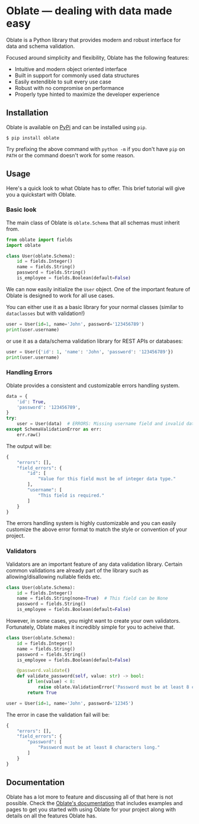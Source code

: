 # Oblate — dealing with data made easy
Oblate is a Python library that provides modern and robust interface for data and schema validation.

Focused around simplicity and flexibility, Oblate has the following features:

- Intuitive and modern object oriented interface
- Built in support for commonly used data structures
- Easily extendible to suit every use case
- Robust with no compromise on performance
- Properly type hinted to maximize the developer experience

## Installation
Oblate is available on [PyPi](https://pypi.org/project/oblate) and can be installed using `pip`.
```
$ pip install oblate 
```
Try prefixing the above command with `python -m` if you don't have `pip` on `PATH` or the command
doesn't work for some reason.

## Usage
Here's a quick look to what Oblate has to offer. This brief tutorial will give you a quickstart
with Oblate.

### Basic look
The main class of Oblate is `oblate.Schema` that all schemas must inherit from.
```py
from oblate import fields
import oblate

class User(oblate.Schema):
    id = fields.Integer()
    name = fields.String()
    password = fields.String()
    is_employee = fields.Boolean(default=False)
```
We can now easily initialize the `User` object. One of the important feature of Oblate is
designed to work for all use cases.

You can either use it as a basic library for your normal classes (similar to `dataclasses`
but with validation!)
```py
user = User(id=1, name='John', password='123456789')
print(user.username)
```
or use it as a data/schema validation library for REST APIs or databases:
```py
user = User({'id': 1, 'name': 'John', 'password': '123456789'})
print(user.username)
```

### Handling Errors
Oblate provides a consistent and customizable errors handling system.
```py
data = {
    'id': True,
    'password': '123456789',
}
try:
    user = User(data)  # ERRORS: Missing username field and invalid data type for id
except SchemaValidationError as err:
    err.raw()
```
The output will be:
```py
{
    "errors": [],
    "field_errors": {
        "id": [
            "Value for this field must be of integer data type."
        ],
        "username": [
            "This field is required."
        ]
    }
}
```
The errors handling system is highly customizable and you can easily customize the above
error format to match the style or convention of your project.

### Validators
Validators are an important feature of any data validation library. Certain common
validations are already part of the library such as allowing/disallowing nullable
fields etc.
```py
class User(oblate.Schema):
    id = fields.Integer()
    name = fields.String(none=True)  # This field can be None
    password = fields.String()
    is_employee = fields.Boolean(default=False)
```
However, in some cases, you might want to create your own validators. Fortunately, Oblate
makes it incredibly simple for you to acheive that.
```py
class User(oblate.Schema):
    id = fields.Integer()
    name = fields.String()
    password = fields.String()
    is_employee = fields.Boolean(default=False)

    @password.validate()
    def validate_password(self, value: str) -> bool:
        if len(value) < 8:
            raise oblate.ValidationError('Password must be at least 8 characters long.')
        return True

user = User(id=1, name='John', password='12345')
```
The error in case the validation fail will be:
```py
{
    "errors": [],
    "field_errors": {
        "password": [
            "Password must be at least 8 characters long."
        ]
    }
}
```

## Documentation
Oblate has a lot more to feature and discussing all of that here is not possible. Check the
[Oblate's documentation](https://oblate.readthedocs.io) that includes examples and pages to get
you started with using Oblate for your project along with details on all the features Oblate has.
